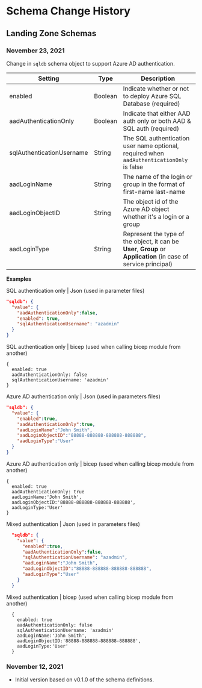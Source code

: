 # Schema Change History

## Landing Zone Schemas

### November 23, 2021

Change in `sqldb` schema object to support Azure AD authentication.

| Setting | Type | Description |
| ------- | ---- | ----------- |
| enabled | Boolean | Indicate whether or not to deploy Azure SQL Database (required) |
| aadAuthenticationOnly | Boolean | Indicate that either AAD auth only or both AAD & SQL auth (required) |
| sqlAuthenticationUsername | String | The SQL authentication user name optional, required when `aadAuthenticationOnly` is false |
| aadLoginName | String | The name of the login or group in the format of first-name last-name |
| aadLoginObjectID | String | The object id of the Azure AD object whether it's a login or a group |
| aadLoginType | String | Represent the type of the object, it can be **User**, **Group** or **Application** (in case of service principal) |

**Examples**

SQL authentication only | Json (used in parameter files)

```json
"sqldb": {
  "value": {
    "aadAuthenticationOnly":false,
    "enabled": true,
    "sqlAuthenticationUsername": "azadmin"
  }
}
```
  
SQL authentication only | bicep (used when calling bicep module from another)
  
```bicep
{
  enabled: true
  aadAuthenticationOnly: false 
  sqlAuthenticationUsername: 'azadmin'
}
```
  
Azure AD authentication only | Json (used in parameters files)
  
```json
"sqldb": {
  "value": {
    "enabled":true,
    "aadAuthenticationOnly":true,
    "aadLoginName":"John Smith",
    "aadLoginObjectID":"88888-888888-888888-888888",
    "aadLoginType":"User"
  }
}
```

Azure AD authentication only | bicep (used when calling bicep module from another)
  
```bicep
{
  enabled: true
  aadAuthenticationOnly: true 
  aadLoginName:'John Smith',
  aadLoginObjectID:'88888-888888-888888-888888',
  aadLoginType:'User'
}
```
  
Mixed authentication |  Json (used in parameters files)

```json
  "sqldb": {
    "value": {
      "enabled":true,
      "aadAuthenticationOnly":false,
      "sqlAuthenticationUsername": "azadmin",
      "aadLoginName":"John Smith",
      "aadLoginObjectID":"88888-888888-888888-888888",
      "aadLoginType":"User"
    }
  }
 ```
  
  Mixed authentication | bicep (used when calling bicep module from another)
  
```bicep
  {
    enabled: true
    aadAuthenticationOnly: false
    sqlAuthenticationUsername: 'azadmin' 
    aadLoginName:'John Smith',
    aadLoginObjectID:'88888-888888-888888-888888',
    aadLoginType:'User'
  }
```

### November 12, 2021

* Initial version based on v0.1.0 of the schema definitions.
